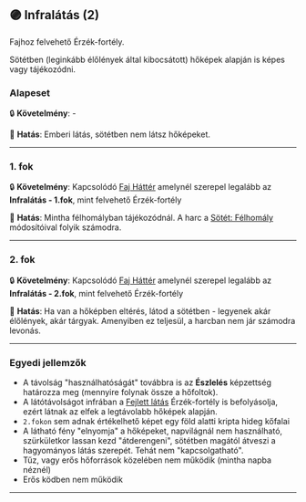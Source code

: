 ## 🟣 Infralátás (2)

<!-- tag: erzekfortely -->

Fajhoz felvehető Érzék-fortély.

Sötétben (leginkább élőlények által kibocsátott) hőképek alapján is képes vagy tájékozódni.
### Alapeset

🔒 **Követelmény**:  -

🌟 **Hatás**: Emberi látás, sötétben nem látsz hőképeket.

---
### 1. fok

🔒 **Követelmény**: Kapcsolódó [Faj Háttér](../021_faj_hatterek.md) amelynél szerepel legalább az **Infralátás - 1.fok**, mint felvehető Érzék-fortély

🌟 **Hatás**: Mintha félhomályban tájékozódnál. A harc a [Sötét: Félhomály](../065_01_harci_helyzetek.md#s%C3%B6t%C3%A9t-f%C3%A9lhom%C3%A1ly) módosítóival folyik számodra.

---
### 2. fok

🔒 **Követelmény**: Kapcsolódó [Faj Háttér](../021_faj_hatterek.md) amelynél szerepel legalább az **Infralátás - 2.fok**, mint felvehető Érzék-fortély

🌟 **Hatás**: Ha van a hőképben eltérés, látod a sötétben - legyenek akár élőlények, akár tárgyak. Amenyiben ez teljesül, a harcban nem jár számodra levonás.

---
### Egyedi jellemzők

- A távolság "használhatóságát" továbbra is az **Észlelés** képzettség határozza meg (mennyire folynak össze a hőfoltok).
- A látótávolságot infrában a [Fejlett látás](fejlett_latas.md) Érzék-fortély is befolyásolja, ezért látnak az elfek a legtávolabb hőképek alapján.
- `2.fokon` sem adnak értékelhető képet egy föld alatti kripta hideg kőfalai
- A látható fény "elnyomja" a hőképeket, napvilágnál nem használható, szürkületkor lassan kezd "átderengeni", sötétben magától átveszi a hagyományos látás szerepét. Tehát nem "kapcsolgatható".
- Tűz, vagy erős hőforrások közelében nem működik (mintha napba néznél)
- Erős ködben nem működik

---
